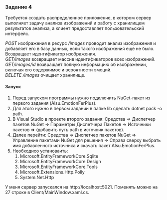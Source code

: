### Задание 4
Требуется создать распределенное приложение, в котором сервер выполняет задачу анализа изображений  и работу с хранилищем результатов анализа, 
а клиент предоставляет пользовательский интерфейс. 

*POST* изображения в ресурс */images* проводит анализ изображения и добавляет его в базу данных, если такого изображения ещё не было. Возвращает идентификатор изображения.  
*GET/images* возвращает массив идентификаторов всех изображений.  
*GET/images/id* возвращает полную информацию об изображении, включая его содержимое и вероятности эмоций.   
*DELETE /images* очищает хранилище.   

#### Запуск
1. Перед запуском программы нужно подключить NuGet-пакет из первого задания (Alsu.EmotionFerPlus).  
2. Для этого нужно в первом задании в папке lib сделать dotnet pack -o path.   
3. В Visual Studio в проекте второго задания: Средства => Диспетчер пакетов NuGet => Параметры Диспетчера Пакетов => Источники пакетов => (добавить путь path в источник пакетов).
4. Далее перейти: Средства => Диспетчер пакетов NuGet => Управление пакетами NuGet для решения => Справа сверху выбрать имя добавленного источника и скачать пакет Alsu.EmotionFerPlus.
5. Необходисо установаить: 
    1. Microsoft.EntityFrameworkCore.Sqlite 
    2. Microsoft.EntityFrameworkCore.Design 
    3. Microsoft.EntityFrameworkCore.Tools 
    4. Microsoft.Extensions.Http.Polly
    5. System.Net.Http  
    
    
    
У меня сервер запускался на http://localhost:5021. Поменять можно на 27 строке в Client/MainWindow.xaml.cs.

